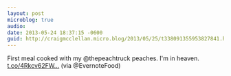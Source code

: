 ```yaml
---
layout: post
microblog: true
audio: 
date: 2013-05-24 18:37:15 -0600
guid: http://craigmcclellan.micro.blog/2013/05/25/t338091355953827841.html
---
```

First meal cooked with my @thepeachtruck peaches. I'm in heaven. [t.co/4Rkcv62FW...](http://t.co/4Rkcv62FWH) (via @EvernoteFood)
